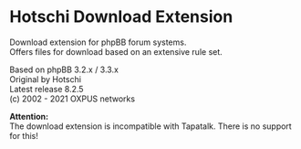# Hotschi Download Extension

Download extension for phpBB forum systems.<br />
Offers files for download based on an extensive rule set.

Based on phpBB 3.2.x / 3.3.x<br />
Original by Hotschi<br />
Latest release 8.2.5<br />
(c) 2002 - 2021 OXPUS networks


**Attention:**<br />
The download extension is incompatible with Tapatalk. There is no support for this!
